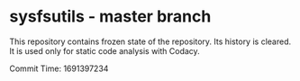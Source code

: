 # sysfsutils - master branch

This repository contains frozen state of the repository.
Its history is cleared. It is used only for static code
analysis with Codacy.

Commit Time: 1691397234